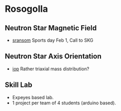 # Rosogolla

## Neutron Star Magnetic Field

- [sransom](https://www.cv.nrao.edu/~sransom/web/Ch6.html) Sports day Feb 1, Call to SKG

## Neutron Star Axis Orientation

- [iop](https://iopscience.iop.org/article/10.1086/305991/fulltext/37791.text.html) Rather triaxial mass distribution?

## Skill Lab

- Expeyes based lab.
- 1 project per team of 4 students (arduino based).
